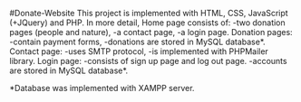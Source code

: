 #Donate-Website
This project is implemented with HTML, CSS, JavaScript (+JQuery) and PHP. 
In more detail, 
Home page consists of: -two donation pages (people and nature), 
                       -a contact page,
                       -a login page.
Donation pages: -contain payment forms,
                -donations are stored in MySQL database*.
Contact page: -uses SMTP protocol,
              -is implemented with PHPMailer library.
Login page: -consists of sign up page and log out page.
            -accounts are stored in MySQL database*.
                            
*Database was implemented with XAMPP server.
